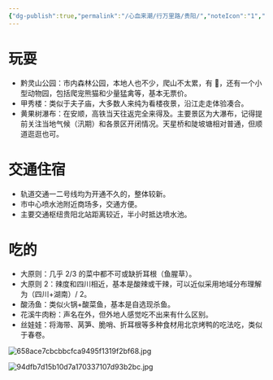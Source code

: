 ```yaml
---
{"dg-publish":true,"permalink":"/心血来潮/行万里路/贵阳/","noteIcon":"1","created":"2023-09-08T20:32:05.189+08:00","updated":"2023-09-08T20:52:48.692+08:00"}
---
```


# 玩耍

- 黔灵山公园：市内森林公园，本地人也不少，爬山不太累，有 🐒，还有一个小型动物园，包括爬宠熊猫和少量猛禽等，基本无票价。
- 甲秀楼：类似于夫子庙，大多数人来纯为看楼夜景，沿江走走体验凑合。
- 黄果树瀑布：在安顺，高铁当天往返完全来得及。主要景区为大瀑布，记得提前关注当地气候（汛期）和各景区开闭情况。天星桥和陡坡塘相对普通，但顺道逛逛也可。

# 交通住宿

- 轨道交通一二号线均为开通不久的，整体较新。
- 市中心喷水池附近商场多，交通方便。
- 主要交通枢纽贵阳北站距离较近，半小时抵达喷水池。

# 吃的

- 大原则：几乎 2/3 的菜中都不可或缺折耳根（鱼腥草）。
- 大原则 2：辣度和四川相近，基本是酸辣或干辣，可以近似采用地域分布理解为（四川+湖南）/ 2。
- 酸汤鱼：类似火锅+酸菜鱼，基本是自选现杀鱼。
- 花溪牛肉粉：声名在外，但外地人感觉吃不出来有什么区别。
- 丝娃娃：将海带、莴笋、脆哨、折耳根等多种食材用北京烤鸭的吃法吃，类似于春卷。

![658ace7cbcbbcfca9495f1319f2bf68.jpg](https://s2.loli.net/2023/09/08/MgmYBQGa84Slqbc.jpg)

![94dfb7d15b10d7a170337107d93b2bc.jpg](https://s2.loli.net/2023/09/08/nYpFg4VjkRLMHzq.jpg)

